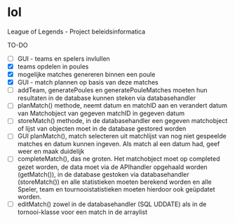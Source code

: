 # lol
League of Legends - Project beleidsinformatica

TO-DO

* [ ] GUI - teams en spelers invlullen
* [x] teams opdelen in poules
* [x] mogelijke matches genereren binnen een poule
* [x] GUI - match plannen op basis van deze matches
* [ ] addTeam, generatePoules en generatePouleMatches moeten hun resultaten in de database kunnen steken via databasehandler
* [ ] planMatch() methode, neemt datum en matchID aan en verandert datum van Matchobject van gegeven matchID in gegeven datum
* [ ] storeMatch() methode, in de databasehandler een gegeven matchobject of lijst van objecten moet in de database gestored worden
* [ ] GUI planMatch(), match selecteren uit matchlijst van nog niet gespeelde matches en datum kunnen ingeven. Als match al een datum had, geef weer en maak duidelijk
* [ ] completeMatch(), das ne groten. Het matchobject moet op completed gezet worden, de data moet via de APIhandler opgehaald worden (getMatch()), in de database gestoken via databasehandler (storeMatch()) en alle statistieken moeten berekend worden en alle Speler, team en tournooistatistieken moeten hierdoor ook geüpdatet worden.
* [ ] editMatch() zowel in de databasehandler (SQL UDDATE) als in de tornooi-klasse voor een match in de arraylist